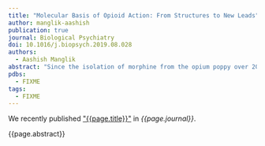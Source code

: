 ```yaml
---
title: "Molecular Basis of Opioid Action: From Structures to New Leads"
author: manglik-aashish
publication: true
journal: Biological Psychiatry
doi: 10.1016/j.biopsych.2019.08.028
authors:
  - Aashish Manglik
abstract: "Since the isolation of morphine from the opium poppy over 200 years ago, the molecular basis of opioid action has remained the subject of intense inquiry. The identification of specific receptors responsible for opioid function and the discovery of many chemically diverse molecules with unique opioid-like efficacies have provided glimpses into the molecular logic of opioid action. Recent revolutions in the structural biology of transmembrane proteins have, for the first time, yielded high-resolution views into the 3-dimensional shapes of all 4 opioid receptors. These studies have begun to decode the chemical logic that enables opioids to specifically bind and activate their receptor targets. A combination of spectroscopic experiments and computational simulations has provided a view into the molecular movements of the opioid receptors, which itself gives rise to the complex opioid pharmacology observed at the cellular and behavioral levels. Further diversity in opioid receptor structure is driven by both genetic variation and receptor oligomerization. These insights have enabled computational drug discovery efforts, with some evidence of success in the design of completely novel opioids with unique efficacies. The combined progress over the past few years provides hope for new, efficacious opioids devoid of the side effects that have made them the scourge of humanity for millennia."
pdbs:
  - FIXME
tags:
  - FIXME
---
```


We recently published ["{{page.title}}"](https://doi.org/{{page.doi}}) in *{{page.journal}}*.

{{page.abstract}}
